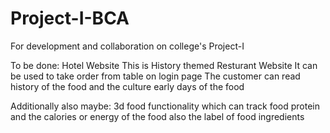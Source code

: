 # Project-I-BCA
For development and collaboration on college's Project-I

To be done:
Hotel Website
This is History themed Resturant Website
It can be used to take order from table on login page 
The customer can read history of the food and the culture early days of the food 

Additionally also maybe:
3d food functionality which can track food protein and the calories or energy of the food
also the label of food ingredients
